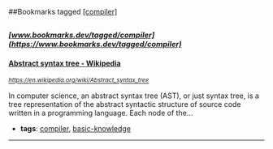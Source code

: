 ##Bookmarks tagged [[compiler]](https://www.bookmarks.dev?q=[compiler])

_<sup><sup>[www.bookmarks.dev/tagged/compiler](https://www.bookmarks.dev/tagged/compiler)</sup></sup>_
---
#### [Abstract syntax tree - Wikipedia](https://en.wikipedia.org/wiki/Abstract_syntax_tree)
_<sup>https://en.wikipedia.org/wiki/Abstract_syntax_tree</sup>_

In computer science, an abstract syntax tree (AST), or just syntax tree, is a tree representation of the abstract syntactic structure of source code written in a programming language. Each node of the...
* **tags**: [compiler](../tagged/compiler.md), [basic-knowledge](../tagged/basic-knowledge.md)
---

